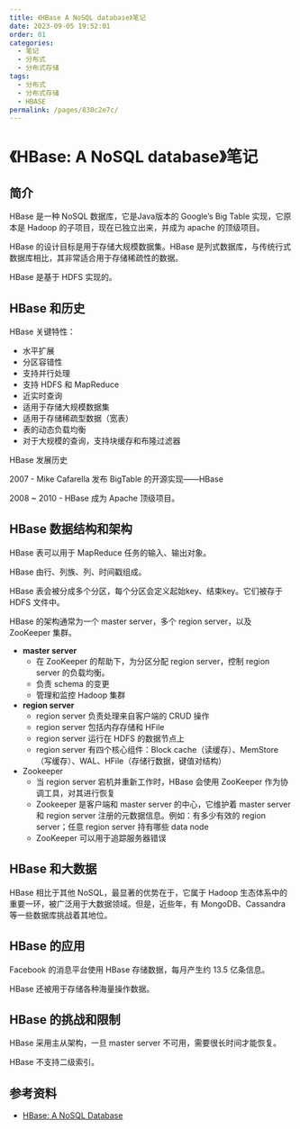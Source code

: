 ```yaml
---
title: 《HBase A NoSQL database》笔记
date: 2023-09-05 19:52:01
order: 01
categories:
  - 笔记
  - 分布式
  - 分布式存储
tags:
  - 分布式
  - 分布式存储
  - HBASE
permalink: /pages/830c2e7c/
---
```


# 《HBase: A NoSQL database》笔记

## 简介

HBase 是一种 NoSQL 数据库，它是Java版本的 Google’s Big Table 实现，它原本是 Hadoop 的子项目，现在已独立出来，并成为 apache 的顶级项目。

HBase 的设计目标是用于存储大规模数据集。HBase 是列式数据库，与传统行式数据库相比，其非常适合用于存储稀疏性的数据。

HBase 是基于 HDFS 实现的。

## HBase 和历史

HBase 关键特性：

- 水平扩展
- 分区容错性
- 支持并行处理
- 支持 HDFS 和 MapReduce
- 近实时查询
- 适用于存储大规模数据集
- 适用于存储稀疏型数据（宽表）
- 表的动态负载均衡
- 对于大规模的查询，支持块缓存和布隆过滤器

HBase 发展历史

2007 - Mike Cafarella 发布 BigTable 的开源实现——HBase

2008 ~ 2010 - HBase 成为 Apache 顶级项目。

## HBase 数据结构和架构

HBase 表可以用于 MapReduce 任务的输入、输出对象。

HBase 由行、列族、列、时间戳组成。

HBase 表会被分成多个分区，每个分区会定义起始key、结束key。它们被存于 HDFS 文件中。

HBase 的架构通常为一个 master server，多个 region server，以及 ZooKeeper 集群。

- **master server**
  - 在 ZooKeeper 的帮助下，为分区分配 region server，控制 region server 的负载均衡。
  - 负责 schema 的变更
  - 管理和监控 Hadoop 集群
- **region server**
  - region server 负责处理来自客户端的 CRUD 操作
  - region server 包括内存存储和 HFile
  - region server 运行在 HDFS 的数据节点上
  - region server 有四个核心组件：Block cache（读缓存）、MemStore（写缓存）、WAL、HFile（存储行数据，键值对结构）
- Zookeeper
  - 当 region server 宕机并重新工作时，HBase 会使用 ZooKeeper 作为协调工具，对其进行恢复
  - Zookeeper 是客户端和 master server 的中心，它维护着 master server 和 region server 注册的元数据信息。例如：有多少有效的 region server；任意 region server 持有哪些 data node
  - ZooKeeper 可以用于追踪服务器错误

## HBase 和大数据

HBase 相比于其他 NoSQL，最显著的优势在于，它属于 Hadoop 生态体系中的重要一环，被广泛用于大数据领域。但是，近些年，有 MongoDB、Cassandra 等一些数据库挑战着其地位。

## HBase 的应用

Facebook 的消息平台使用 HBase 存储数据，每月产生约 13.5 亿条信息。

HBase 还被用于存储各种海量操作数据。

## HBase 的挑战和限制

HBase 采用主从架构，一旦 master server 不可用，需要很长时间才能恢复。

HBase 不支持二级索引。

## 参考资料

- [HBase: A NoSQL Database](https://www.researchgate.net/publication/317399857_HBase_A_NoSQL_Database)